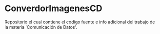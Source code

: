 # ConverdorImagenesCD

Repositorio el cual contiene el codigo fuente e info adicional del trabajo de la materia 'Comunicación de Datos'.
